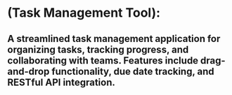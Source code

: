 # (Task Management Tool): 
## A streamlined task management application for organizing tasks, tracking progress, and collaborating with teams. Features include drag-and-drop functionality, due date tracking, and RESTful API integration.